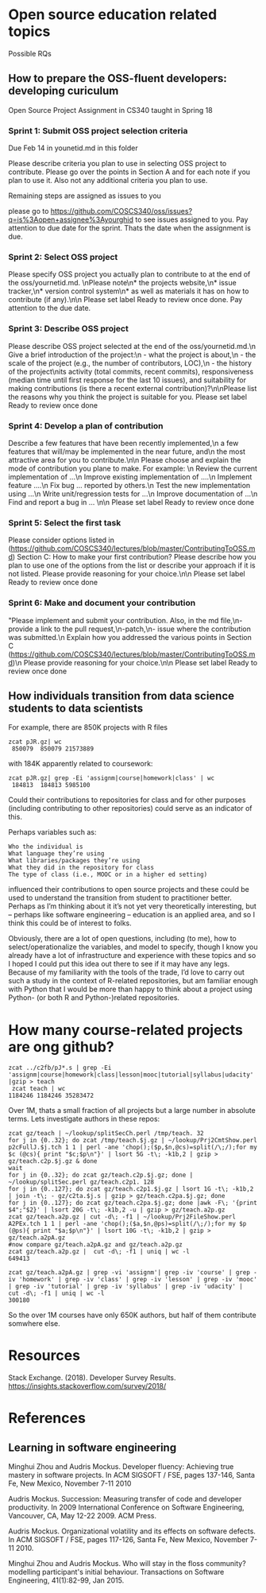 # Open source education related topics

Possible RQs

## How to prepare the OSS-fluent developers: developing curiculum


Open Source Project Assignment in CS340 taught in Spring 18

### Sprint 1: Submit OSS project selection criteria
Due Feb 14 in younetid.md in this folder

Please describe criteria you plan to use in selecting OSS project to contribute. Please go over the points in 
Section A and for each note if you plan to use it. Also not any additional criteria you plan to use.

Remaining steps are assigned as issues to you

please go to https://github.com/COSCS340/oss/issues?q=is%3Aopen+assignee%3Ayourghid to see issues assigned to you. Pay attention to due date for the sprint. Thats the date when the assignment is due.

### Sprint 2:  Select OSS project
Please specify OSS project you actually plan to contribute to at the end of the oss/yournetid.md. \nPlease note\n* the projects website,\n* issue tracker,\n* version control system\n* as well as materials it has on how to contribute (if any).\n\n Please set label Ready to review once done. Pay attention to the due date.

### Sprint 3: Describe OSS project
Please describe OSS project selected at the end of the oss/yournetid.md.\n Give a brief introduction of the project:\n  - what the project is about,\n   - the scale of the project (e.g., the number of contributors, LOC),\n    - the history of the project\nits activity (total commits, recent commits), responsiveness (median time until first response for the last 10 issues), and suitability for making contributions (is there a recent external contribution)?\n\nPlease list the reasons why you think the project is suitable for you.  Please set label Ready to review once done

### Sprint 4: Develop a plan of contribution
Describe a few features that have been recently implemented,\n a few features that will/may be implemented in the near future, and\n the most attractive area for you to contribute.\n\n Please  choose and explain the mode of contribution you plane to make. For example: \n Review the current implementation of ...\n Improve existing implementation of ....\n Implement feature ....\n Fix bug ... reported by others.\n Test the new implementation using ...\n Write unit/regression tests for ...\n Improve documentation of ...\n Find and report a bug in ... \n\n  Please set label Ready to review once done

### Sprint 5: Select the first task
Please consider options listed in (https://github.com/COSCS340/lectures/blob/master/ContributingToOSS.md) Section C: How to make your first contribution? Please describe how you plan to use one of the options from the list or describe your approach if it is not listed. Please provide reasoning for your choice.\n\n  Please set label Ready to review once done


### Sprint 6: Make and document your contribution 
"Please implement and submit your contribution. Also, in the md file,\n- provide a link to the pull request,\n-patch,\n- issue where the contribution was submitted.\n Explain how you addressed the various points in Section C (https://github.com/COSCS340/lectures/blob/master/ContributingToOSS.md)\n Please provide reasoning for your choice.\n\n  Please set label Ready to review once done



## How individuals transition from data science students to data scientists

For example, there are 850K projects with R files
```
zcat pJR.gz| wc
 850079  850079 21573889
```
with 184K apparently related to coursework:
```
zcat pJR.gz| grep -Ei 'assignm|course|homework|class' | wc
 184813  184813 5985100
```

Could their contributions to repositories for class and for other purposes (including contributing to other repositories) could serve as an indicator of this.

Perhaps variables such as:
 

    Who the individual is
    What language they’re using
    What libraries/packages they’re using
    What they did in the repository for class
    The type of class (i.e., MOOC or in a higher ed setting)

 

influenced their contributions to open source projects and these could be used to understand the transition from student to practitioner better. Perhaps as I’m thinking about it it’s not yet very theoretically interesting, but – perhaps like software engineering – education is an applied area, and so I think this could be of interest to folks.

 
Obviously, there are a lot of open questions, including (to me), how to select/operationalize the variables, and model to specify, though I know you already have a lot of infrastructure and experience with these topics and so I hoped I could put this idea out there to see if it may have any legs. Because of my familiarity with the tools of the trade, I’d love to carry out such a study in the context of R-related repositories, but am familiar enough with Python that I would be more than happy to think about a project using Python- (or both R and Python-)related repositories. 

# How many course-related projects are ong github?
```
zcat ../c2fb/pJ*.s | grep -Ei 'assignm|course|homework|class|lesson|mooc|tutorial|syllabus|udacity' |gzip > teach
 zcat teach | wc
1184246 1184246 35283472
```

Over 1M, thats a small fraction of all projects but a large number in absolute terms.
Lets investigate authors in these repos:
```
zcat gz/teach | ~/lookup/splitSecCh.perl /tmp/teach. 32
for j in {0..32}; do zcat /tmp/teach.$j.gz | ~/lookup/Prj2CmtShow.perl p2cFullJ.$j.tch 1 1 | perl -ane 'chop();($p,$n,@cs)=split(/\;/);for my $c (@cs){ print "$c;$p\n"}' | lsort 5G -t\; -k1b,2 | gzip > gz/teach.c2p.$j.gz & done
wait
for j in {0..32}; do zcat gz/teach.c2p.$j.gz; done | ~/lookup/splitSec.perl gz/teach.c2p1. 128
for j in {0..127}; do zcat gz/teach.c2p1.$j.gz | lsort 1G -t\; -k1b,2 | join -t\; - gz/c2ta.$j.s | gzip > gz/teach.c2pa.$j.gz; done
for j in {0..127}; do zcat gz/teach.c2pa.$j.gz; done |awk -F\; '{print $4";"$2}' | lsort 20G -t\; -k1b,2 -u | gzip > gz/teach.a2p.gz 
zcat gz/teach.a2p.gz | cut -d\; -f1 | ~/lookup/Prj2FileShow.perl A2PEx.tch 1 1 | perl -ane 'chop();($a,$n,@ps)=split(/\;/);for my $p (@ps){ print "$a;$p\n"}' | lsort 10G -t\; -k1b,2 | gzip >  gz/teach.a2pA.gz 
#now compare gz/teach.a2pA.gz and gz/teach.a2p.gz
zcat gz/teach.a2p.gz |  cut -d\; -f1 | uniq | wc -l
649413

zcat gz/teach.a2pA.gz | grep -vi 'assignm'| grep -iv 'course' | grep -iv 'homework' | grep -iv 'class' | grep -iv 'lesson' | grep -iv 'mooc' | grep -iv 'tutorial' | grep -iv 'syllabus' | grep -iv 'udacity' |  cut -d\; -f1 | uniq | wc -l
300180
```
So the over 1M courses have only 650K authors, but half of them contribute somwhere else.

# Resources

Stack Exchange. (2018). Developer Survey Results. https://insights.stackoverflow.com/survey/2018/
# References

## Learning in software engineering

Minghui Zhou and Audris Mockus. Developer fluency: Achieving true mastery in software projects. In ACM SIGSOFT / FSE, pages 137-146, Santa Fe, New Mexico, November 7-11 2010

Audris Mockus. Succession: Measuring transfer of code and developer productivity. In 2009 International Conference on Software Engineering, Vancouver, CA, May 12-22 2009. ACM Press.

Audris Mockus. Organizational volatility and its effects on software defects. In ACM SIGSOFT / FSE, pages 117-126, Santa Fe, New Mexico, November 7-11 2010. 

Minghui Zhou and Audris Mockus. Who will stay in the floss community? modelling participant's initial behaviour. Transactions on Software Engineering, 41(1):82-99, Jan 2015.
